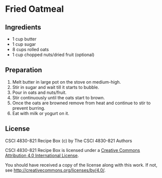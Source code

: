 # Fried Oatmeal

## Ingredients

*   1 cup butter
*   1 cup sugar
*   8 cups rolled oats
*   1 cup chopped nuts/dried fruit (optional)

## Preparation

1.  Melt butter in large pot on the stove on medium-high.
2.  Stir in sugar and wait till it starts to bubble.
3.  Pour in oats and nuts/fruit.
4.  Stir continuously until the oats start to brown.
5.  Once the oats are browned remove from heat and continue to stir to prevent
    burring.
6.  Eat with milk or yogurt on it.

## License

CSCI 4830-821 Recipe Box (c) by The CSCI 4830-821 Authors

CSCI 4830-821 Recipe Box is licensed under a [Creative Commons Attribution 4.0
International License](http://creativecommons.org/licenses/by/4.0/).

You should have received a copy of the license along with this
work.  If not, see <http://creativecommons.org/licenses/by/4.0/>.

